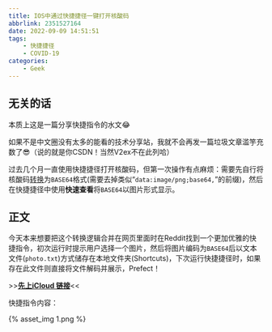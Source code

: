 ```yaml
---
title: IOS中通过快捷捷径一键打开核酸码
abbrlink: 2351527164
date: 2022-09-09 14:51:51
tags:
    - 快捷捷径
    - COVID-19
categories:
    - Geek
---
```


## 无关的话

本质上这是一篇分享快捷指令的水文😂

如果不是中文圈没有太多的能看的技术分享站，我就不会再发一篇垃圾文章滥竽充数了😎（说的就是你CSDN！当然V2ex不在此列哈）

<!--more-->

过去几个月一直使用快捷捷径打开核酸码，但第一次操作有点麻烦：需要先自行将核酸码[转换](https://c.runoob.com/front-end/59/)为`BASE64`格式(需要去掉类似“`data:image/png;base64,`”的前缀)，然后在快捷捷径中使用**快速查看**将`BASE64`以图片形式显示。

## 正文

今天本来想要把这个转换逻辑合并在网页里面时在Reddit找到一个更加优雅的快捷指令，初次运行时提示用户选择一个图片，然后将图片编码为`BASE64`后以文本文件(`photo.txt`)方式储存在本地文件夹(Shortcuts)，下次运行快捷捷径时，如果存在此文件则直接将文件解码并展示，Prefect！

\>\>**[先上iCloud 链接](https://www.icloud.com/shortcuts/dadd007de9bd47bbb3a1f65362c88d4e)**<<

快捷指令内容：

{% asset_img 1.png %}